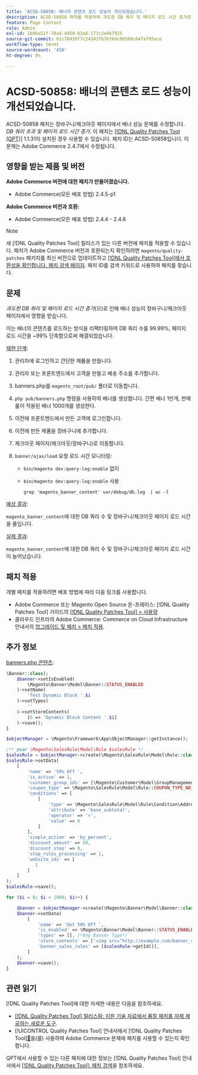 ```yaml
---
title: 'ACSD-50858: 배너의 콘텐츠 로드 성능이 개선되었습니다.'
description: ACSD-50858 패치를 적용하여 과도한 DB 쿼리 및 페이지 로드 시간 증가로 인해 장바구니/체크아웃 페이지에서 배너 성능이 영향을 받는 Adobe Commerce 문제를 해결합니다.
feature: Page Content
role: Admin
exl-id: 1b46e51f-70ad-4450-b3a8-173c2e4b7925
source-git-commit: 81c78439f7c243437b7b76dc80560c847af95ace
workflow-type: tm+mt
source-wordcount: '450'
ht-degree: 0%

---
```


# ACSD-50858: 배너의 콘텐츠 로드 성능이 개선되었습니다.

ACSD-50858 패치는 장바구니/체크아웃 페이지에서 배너 성능 문제를 수정합니다. *DB 쿼리 초과 및 페이지 로드 시간 증가*. 이 패치는 [[!DNL Quality Patches Tool (QPT)]](https://experienceleague.adobe.com/ko/docs/commerce-knowledge-base/kb/announcements/commerce-announcements/magento-quality-patches-released-new-tool-to-self-serve-quality-patches) 1.1.31이 설치된 경우 사용할 수 있습니다. 패치 ID는 ACSD-50858입니다. 이 문제는 Adobe Commerce 2.4.7에서 수정됩니다.

## 영향을 받는 제품 및 버전

**Adobe Commerce 버전에 대한 패치가 만들어졌습니다.**

* Adobe Commerce(모든 배포 방법) 2.4.5-p1

**Adobe Commerce 버전과 호환:**

* Adobe Commerce(모든 배포 방법) 2.4.4 - 2.4.6

>[!NOTE]
>
>새 [!DNL Quality Patches Tool] 릴리스가 있는 다른 버전에 패치를 적용할 수 있습니다. 패치가 Adobe Commerce 버전과 호환되는지 확인하려면 `magento/quality-patches` 패키지를 최신 버전으로 업데이트하고 [[!DNL Quality Patches Tool]에서 호환성을 확인합니다. 패치 검색 페이지](https://experienceleague.adobe.com/tools/commerce-quality-patches/index.html?lang=ko). 패치 ID를 검색 키워드로 사용하여 패치를 찾습니다.

## 문제

*과도한 DB 쿼리 및 페이지 로드 시간 증가*(으)로 인해 배너 성능이 장바구니/체크아웃 페이지에서 영향을 받습니다.

이는 배너의 콘텐츠를 로드하는 방식을 리팩터링하여 DB 쿼리 수를 99.99%, 페이지 로드 시간을 ~99% 단축함으로써 해결되었습니다.

<u>재현 단계</u>:

1. 관리자에 로그인하고 간단한 제품을 만듭니다.
1. 관리자 또는 프론트엔드에서 고객을 만들고 배송 주소를 추가합니다.
1. banners.php를 `magento_root/pub/` 폴더로 이동합니다.
1. `php pub/banners.php` 명령을 사용하여 배너를 생성합니다. 간편 배너 1만개, 판매 룰이 적용된 배너 1000개를 생성한다.
1. 이전에 프론트엔드에서 만든 고객에 로그인합니다.
1. 이전에 만든 제품을 장바구니에 추가합니다.
1. 체크아웃 페이지(체크아웃/장바구니)로 이동합니다.
1. `banner/ajax/load` 요청 로드 시간 모니터링:

   * `bin/magento dev:query-log:enable` 없이
   * `bin/magento dev:query-log:enable` 사용

     ```
     grep 'magento_banner_content' var/debug/db.log  | wc -l
     ```

<u>예상 결과</u>:

`magento_banner_content`에 대한 DB 쿼리 수 및 장바구니/체크아웃 페이지 로드 시간을 줄입니다.

<u>실제 결과</u>:

`magento_banner_content`에 대한 DB 쿼리 수 및 장바구니/체크아웃 페이지 로드 시간이 늘어났습니다.

## 패치 적용

개별 패치를 적용하려면 배포 방법에 따라 다음 링크를 사용합니다.

* Adobe Commerce 또는 Magento Open Source 온-프레미스: [!DNL Quality Patches Tool] 가이드의 [[!DNL Quality Patches Tool] > 사용량](/help/tools/quality-patches-tool/usage.md)
* 클라우드 인프라의 Adobe Commerce: Commerce on Cloud Infrastructure 안내서의 [업그레이드 및 패치 > 패치 적용](https://experienceleague.adobe.com/docs/commerce-cloud-service/user-guide/develop/upgrade/apply-patches.html?lang=ko).

## 추가 정보

<u>banners.php 콘텐츠</u>:

```php
\Banner::class);
    $banner->setIsEnabled(
        \Magento\Banner\Model\Banner::STATUS_ENABLED
    )->setName(
        'Test Dynamic Block '.$i
    )->setTypes(
        ''
    )->setStoreContents(
        [0 => 'Dynamic Block Content '.$i]
    )->save();
}

$objectManager = \Magento\Framework\App\ObjectManager::getInstance();

/** @var \Magento\SalesRule\Model\Rule $salesRule */
$salesRule = $objectManager->create(\Magento\SalesRule\Model\Rule::class);
$salesRule->setData(
    [
        'name' => '50% Off ',
        'is_active' => 1,
        'customer_group_ids' => [\Magento\Customer\Model\GroupManagement::NOT_LOGGED_IN_ID],
        'coupon_type' => \Magento\SalesRule\Model\Rule::COUPON_TYPE_NO_COUPON,
        'conditions' => [
            [
                'type' => \Magento\SalesRule\Model\Rule\Condition\Address::class,
                'attribute' => 'base_subtotal',
                'operator' => '>',
                'value' => 0
            ]
        ],
        'simple_action' => 'by_percent',
        'discount_amount' => 50,
        'discount_step' => 0,
        'stop_rules_processing' => 1,
        'website_ids' => [
           1
        ]
    ]
);
$salesRule->save();

for ($i = 0; $i < 1000; $i++) {

    $banner = $objectManager->create(\Magento\Banner\Model\Banner::class);
    $banner->setData(
        [
            'name' => 'Get 50% Off ',
            'is_enabled' => \Magento\Banner\Model\Banner::STATUS_ENABLED,
            'types' => [], /*Any Banner Type*/
            'store_contents' => ['<img src="http://example.com/banner_40_percent_off.png" />'],
            'banner_sales_rules' => [$salesRule->getId()],
        ]
    );
    $banner->save();
}
```

## 관련 읽기

[!DNL Quality Patches Tool]에 대한 자세한 내용은 다음을 참조하세요.

* [[!DNL Quality Patches Tool] 릴리스됨: 지원 기술 자료에서 품질 패치를 자체 제공하는 새로운 도구](https://experienceleague.adobe.com/ko/docs/commerce-knowledge-base/kb/announcements/commerce-announcements/magento-quality-patches-released-new-tool-to-self-serve-quality-patches).
* [!UICONTROL Quality Patches Tool] 안내서에서  [!DNL Quality Patches Tool][&#128279;](/help/tools/quality-patches-tool/patches-available-in-qpt/check-patch-for-magento-issue-with-magento-quality-patches.md)을(를) 사용하여 Adobe Commerce 문제에 패치를 사용할 수 있는지 확인합니다.


QPT에서 사용할 수 있는 다른 패치에 대한 정보는 [!DNL Quality Patches Tool] 안내서에서 [[!DNL Quality Patches Tool]: 패치 검색](https://experienceleague.adobe.com/tools/commerce-quality-patches/index.html?lang=ko)을 참조하세요.
